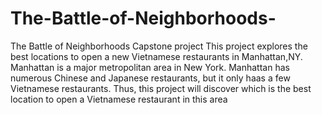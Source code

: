 # The-Battle-of-Neighborhoods-
The Battle of Neighborhoods Capstone project
This project explores the best locations to open a new Vietnamese restaurants in Manhattan,NY. Manhattan is a major metropolitan area in New York. Manhattan has numerous Chinese and Japanese restaurants, but it only haas a few Vietnamese restaurants. Thus, this project will discover which is the best location to open a Vietnamese restaurant in this area
